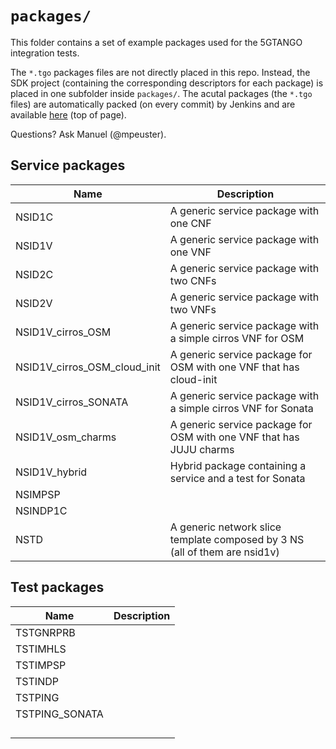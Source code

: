 # `packages/`

This folder contains a set of example packages used for the 5GTANGO integration tests.

The `*.tgo` packages files are not directly placed in this repo. Instead, the SDK project (containing the corresponding descriptors for each package) is placed in one subfolder inside `packages/`. The acutal packages (the `*.tgo` files) are automatically packed (on every commit) by Jenkins and are available [here](https://jenkins.sonata-nfv.eu/job/tng-tests/) (top of page).

Questions? Ask Manuel (@mpeuster).



## Service packages

| Name | Description |
|---|---|
| NSID1C | A generic service package with one CNF |
| NSID1V | A generic service package with one VNF |
| NSID2C | A generic service package with two CNFs |
| NSID2V | A generic service package with two VNFs |
| NSID1V_cirros_OSM | A generic service package with a simple cirros VNF for OSM |
| NSID1V_cirros_OSM_cloud_init |A generic service package for OSM with one VNF that has cloud-init |
| NSID1V_cirros_SONATA | A generic service package with a simple cirros VNF for Sonata |
| NSID1V_osm_charms | A generic service package for OSM with one VNF that has JUJU charms |
| NSID1V_hybrid | Hybrid package containing a service and a test for Sonata |
| NSIMPSP |  |
| NSINDP1C |  |
| NSTD | A generic network slice template composed by 3 NS (all of them are nsid1v) |



## Test packages

| Name | Description |
|---|---|
| TSTGNRPRB |  |
| TSTIMHLS |  |
| TSTIMPSP |  |
| TSTINDP |  |
| TSTPING |  |
| TSTPING_SONATA |  |
|  |  |
|  |  |
|  |  |
|  |  |

